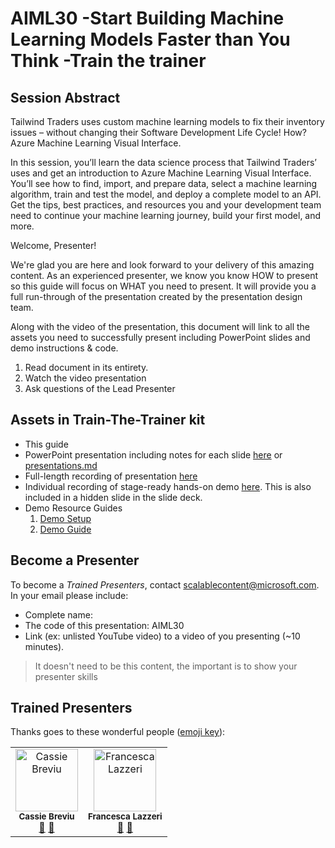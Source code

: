 
# AIML30 -Start Building Machine Learning Models Faster than You Think -Train the trainer


## Session Abstract

Tailwind Traders uses custom machine learning models to fix their inventory issues – without changing their Software Development Life Cycle! How? Azure Machine Learning Visual Interface.
 
In this session, you’ll learn the data science process that Tailwind Traders’ uses and get an introduction to Azure Machine Learning Visual Interface. You’ll see how to find, import, and prepare data, select a machine learning algorithm, train and test the model, and deploy a complete model to an API. Get the tips, best practices, and resources you and your development team need to continue your machine learning journey, build your first model, and more.

Welcome, Presenter! 

We're glad you are here and look forward to your delivery of this amazing content. As an experienced presenter, we know you know HOW to present so this guide will focus on WHAT you need to present. It will provide you a full run-through of the presentation created by the presentation design team. 

Along with the video of the presentation, this document will link to all the assets you need to successfully present including PowerPoint slides and demo instructions &
code.

1.  Read document in its entirety.
2.  Watch the video presentation
3.  Ask questions of the Lead Presenter


## Assets in Train-The-Trainer kit

- This guide
- PowerPoint presentation including notes for each slide [here](https://globaleventcdn.blob.core.windows.net/assets/aiml/aiml30/aiml30.pptx) or [presentations.md](https://github.com/microsoft/ignite-learning-paths-training-aiml/blob/master/aiml30/presentations.md)
- Full-length recording of presentation [here](https://www.youtube.com/watch?v=u1ppYaZuNmo&amp=&feature=youtu.be)
- Individual recording of stage-ready hands-on demo [here](https://globaleventcdn.blob.core.windows.net/assets/aiml/aiml30/FullIgniteModelBuildDemo.mp4). This is also included in a hidden slide in the slide deck.
- Demo Resource Guides
    1. [Demo Setup](demosetup.md)
    2. [Demo Guide](demoguide.md)

## Become a Presenter

To become a *Trained Presenters*, contact [scalablecontent@microsoft.com](mailto:scalablecontent@microsoft.com). In your email please include:

- Complete name:
- The code of this presentation: AIML30
- Link (ex: unlisted YouTube video) to a video of you presenting (~10 minutes). 

> It doesn't need to be this content, the important is to show your presenter skills


## Trained Presenters

Thanks goes to these wonderful people ([emoji key](https://allcontributors.org/docs/en/emoji-key)):

<!-- ALL-CONTRIBUTORS-LIST:START - Do not remove or modify this section -->
<!-- prettier-ignore -->

<table>
<tr>
    <td align="center">
        <img src="https://media.licdn.com/dms/image/C4E03AQFV-bjxXWxeIw/profile-displayphoto-shrink_200_200/0?e=1575504000&v=beta&t=i0CssIxPnjai9cTjruIvKVrACO0J2qCCJRm-PLEI1q0" width="100px;" alt="Cassie Breviu"/><br />
        <sub><b>Cassie Breviu</b></sub><br />
            <a href="https://github.com/microsoft/ignite-learning-paths-training-aiml/aiml30/" title="talk">📢</a>
            <a href="https://github.com/microsoft/ignite-learning-paths-training-aiml/aiml30/" title="Documentation">📖</a>
    </td>
        <td align="center">
        <img src="https://developer.microsoft.com/en-us/advocates/media/profiles/francesca-lazzeri.png" width="100px;" alt="Francesca Lazzeri"/><br />
        <sub><b>Francesca Lazzeri</b></sub><br />
            <a href="https://github.com/microsoft/ignite-learning-paths-training-aiml/aiml30/" title="talk">📢</a>
            <a href="https://github.com/microsoft/ignite-learning-paths-training-aiml/aiml30/" title="Documentation">📖</a>
    </td>
</tr></table>

<!-- ALL-CONTRIBUTORS-LIST:END -->
